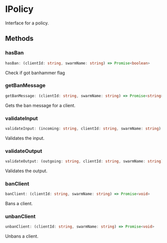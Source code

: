 # IPolicy

Interface for a policy.

## Methods

### hasBan

```ts
hasBan: (clientId: string, swarmName: string) => Promise<boolean>
```

Check if got banhammer flag

### getBanMessage

```ts
getBanMessage: (clientId: string, swarmName: string) => Promise<string>
```

Gets the ban message for a client.

### validateInput

```ts
validateInput: (incoming: string, clientId: string, swarmName: string) => Promise<boolean>
```

Validates the input.

### validateOutput

```ts
validateOutput: (outgoing: string, clientId: string, swarmName: string) => Promise<boolean>
```

Validates the output.

### banClient

```ts
banClient: (clientId: string, swarmName: string) => Promise<void>
```

Bans a client.

### unbanClient

```ts
unbanClient: (clientId: string, swarmName: string) => Promise<void>
```

Unbans a client.
